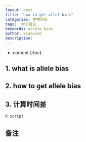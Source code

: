 ```yaml
---
layout: post
title: "how to get allel bias"
categories: 生物信息
tags:  学习笔记
keywords: allele bias
author: xiaoxiao
description: 
---
```


* content
{:toc}


## 1. what is allele bias


## 2. how to get allele bias

## 3. 计算时间差
```
R script

```

## 备注
